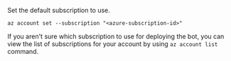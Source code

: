 Set the default subscription to use.

```azurecli
az account set --subscription "<azure-subscription-id>"
```

If you aren't sure which subscription to use for deploying the bot, you can view the list of subscriptions for your account by using `az account list` command.
